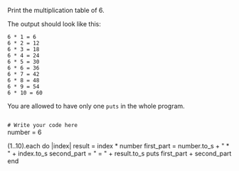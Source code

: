 Print the multiplication
table of 6.

The output should look like this:

```
6 * 1 = 6
6 * 2 = 12
6 * 3 = 18
6 * 4 = 24
6 * 5 = 30
6 * 6 = 36
6 * 7 = 42
6 * 8 = 48
6 * 9 = 54
6 * 10 = 60
```

You are allowed to have only one `puts` in the whole program.

<codeblock language="ruby" type="exercise" testMode="fixedInput">
<code>
# Write your code here
</code>

<solution>
number = 6

(1..10).each do |index|
  result = index * number
  first_part = number.to_s + " * " + index.to_s
  second_part = " = " + result.to_s
  puts first_part + second_part
end
</solution>
</codeblock>
